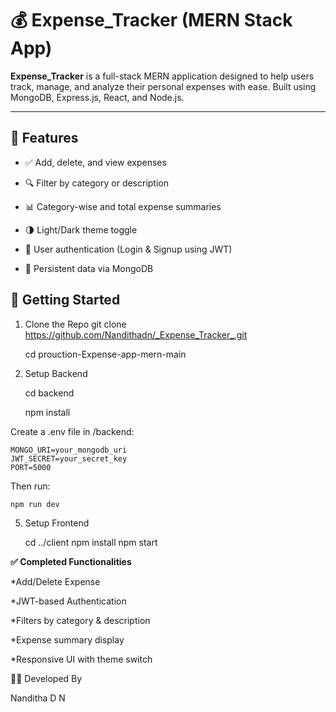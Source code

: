 # 💰 Expense_Tracker (MERN Stack App)

**Expense_Tracker** is a full-stack MERN application designed to help users track, manage, and analyze their personal expenses with ease. Built using MongoDB, Express.js, React, and Node.js.

---

## 🚀 Features

- ✅ Add, delete, and view expenses
  
- 🔍 Filter by category or description
  
- 📊 Category-wise and total expense summaries
  
- 🌗 Light/Dark theme toggle
  
- 🔐 User authentication (Login & Signup using JWT)
  
- 🧠 Persistent data via MongoDB



## 🔧 Getting Started

 1. Clone the Repo
    git clone https://github.com/Nandithadn/_Expense_Tracker_.git
    
    cd prouction-Expense-app-mern-main
    
3. Setup Backend
   
    cd backend
   
    npm install
   
Create a .env file in /backend:

    MONGO_URI=your_mongodb_uri
    JWT_SECRET=your_secret_key
    PORT=5000
    
Then run:

    npm run dev
    
5. Setup Frontend

    cd ../client
    npm install
    npm start
   
**********✅ Completed Functionalities**********

*Add/Delete Expense

*JWT-based Authentication

*Filters by category & description

*Expense summary display

*Responsive UI with theme switch




👩‍💻 Developed By

Nanditha D N
